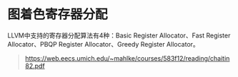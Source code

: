 # 图着色寄存器分配

LLVM中支持的寄存器分配算法有4种：Basic Register Allocator、Fast Register Allocator、PBQP Register Allocator、Greedy Register Allocator。

> https://web.eecs.umich.edu/~mahlke/courses/583f12/reading/chaitin82.pdf
